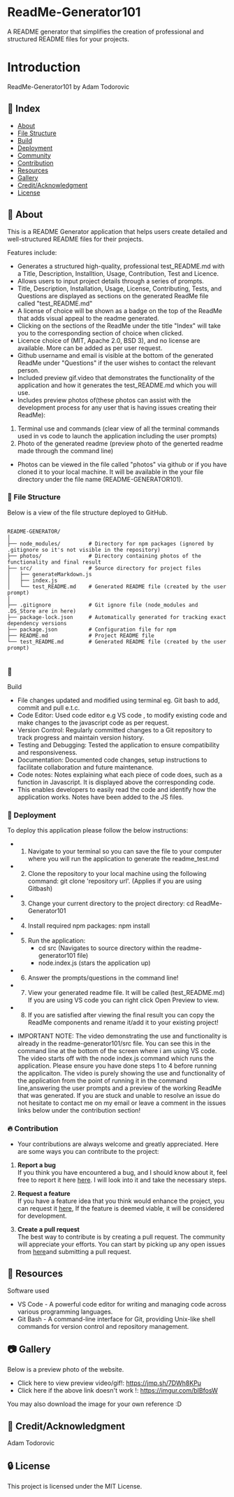 # ReadMe-Generator101

A README generator that simplifies the creation of professional and structured README files for your projects.

# Introduction
 
ReadMe-Generator101 by Adam Todorovic


## :ledger: Index

- [About](#beginner-about)
- [File Structure](#file_folder-file-structure)
- [Build](#hammer-build)  
- [Deployment](#rocket-deployment)  
- [Community](#cherry_blossom-community)
- [Contribution](#fire-contribution)
- [Resources](#page_facing_up-resources)
- [Gallery](#camera-gallery)
- [Credit/Acknowledgment](#star2-creditacknowledgment)
- [License](#lock-license)

##  :beginner: About

This is a README Generator application that helps users create detailed and well-structured README files for their projects.


Features include:
- Generates a structured high-quality, professional test_README.md with a Title, 
  Description, Installtion, Usage, Contribution, Test and Licence.
- Allows users to input project details through a series of prompts.
- Title, Description, Installation, Usage, License, Contributing, Tests, and Questions are displayed as sections on the generated ReadMe file called "test_README.md"
- A license of choice will be shown as a badge on the top of the ReadMe that adds visual appeal to the readme generated.
- Clicking on the sections of the ReadMe under the title "Index" will take you to the corresponding section of choice when clicked.
- Licence choice of (MIT, Apache 2.0, BSD 3), and no license are available. More can be added as per user request.
- Github username and email is visible at the bottom of the generated ReadMe under "Questions" if the user wishes to contact the relevant person.
- Included preview gif.video that demonstrates the functionality of the application and how it generates the test_README.md which you will use.
- Includes preview photos of(these photos can assist with the development process for any user that is having issues creating their ReadMe):
1. Terminal use and commands (clear view of all the terminal commands used in vs code to launch the application including the user prompts)
2. Photo of the generated readme (preview photo of the generted readme made through the command line)
- Photos can be viewed in the file called "photos" via github or if you have cloned it to your local machine. 
  It will be available in the your file directory under the file name (README-GENERATOR101).

###  :file_folder: File Structure

Below is a view of the file structure deployed to GitHub.

```plaintext

README-GENERATOR/
│
├── node_modules/         # Directory for npm packages (ignored by .gitignore so it's not visible in the repository)
├── photos/               # Directory containing photos of the functionality and final result
├── src/                  # Source directory for project files
│   ├── generateMarkdown.js
│   ├── index.js
│   └── test_README.md    # Generated README file (created by the user prompt)
│
├── .gitignore            # Git ignore file (node_modules and .DS_Store are in here)
├── package-lock.json     # Automatically generated for tracking exact dependency versions
├── package.json          # Configuration file for npm
├── README.md             # Project README file
└── test_README.md        # Generated README file (created by the user prompt)


```

###  :hammer: 
Build
- File changes updated and modified using terminal eg. Git bash to add, commit and pull e.t.c.
- Code Editor: Used code editor e.g VS code , to modify existing code and make changes to the javascript code as per request.
- Version Control: Regularly committed changes to a Git repository to track progress and maintain version history.
- Testing and Debugging: Tested the application to ensure compatibility and responsiveness.
- Documentation: Documented code changes, setup instructions to facilitate collaboration and future maintenance.
- Code notes: Notes explaining what each piece of code does, such as a function in Javascript. It is displayed above the corresponding code.
- This enables developers to easily read the code and identify how the application works. Notes have been added to the JS files.

### :rocket: Deployment

  To deploy this application please follow the below instructions:

- 1. Navigate to your terminal so you can save the file to your computer where you will run the application to generate the readme_test.md
- 2. Clone the repository to your local machine using the following command: git clone 'repository url'. (Applies if you are using Gitbash)
- 3. Change your current directory to the project directory: cd ReadMe-Generator101
- 4. Install required npm packages: npm install
- 5. Run the application: 
      - cd src (Navigates to source directory within the readme-generator101 file)
      - node.index.js (stars the application up)
- 6. Answer the prompts/questions in the command line!
- 7. View your generated readme file. It will be called (test_README.md) If you are using VS code you can right click Open Preview to view.
- 8. If you are satisfied after viewing the final result you can copy the ReadMe components and rename it/add it to your existing project!

- IMPORTANT NOTE: The video demonstrating the use and functionality is already in the readme-generator101/src file. You can see this in the command line at the bottom of the screen
  where i am using VS code. The video starts off with the node index.js command which runs the application. Please ensure you have done steps 1 to 4 before running the applicaiton.
  The video is purely showing the use and functionality of the application from the point of running it in the command line,answering the user prompts and a preview of the working ReadMe that was generated.
  If you are stuck and unable to resolve an issue do not hesitate to contact me on my email or leave a comment in the issues links below under the contribution section!

 ###  :fire: Contribution

 - Your contributions are always welcome and greatly appreciated. Here are some ways you can contribute to the project:

 1. **Report a bug** <br>
 If you think you have encountered a bug, and I should know about it, feel free to report it here [here](https://github.com/ProjectAdam95/ReadMe-Generator101/issues). I will look into it and take the necessary steps.
 
 2. **Request a feature** <br>
 If you have a feature idea that you think would enhance the project, you can request it [here](https://github.com/ProjectAdam95/ReadMe-Generator101/issues), If the feature is deemed viable, it will be considered for development. 

 3. **Create a pull request** <br>
 The best way to contribute is by creating a pull request. The community will appreciate your efforts. You can start by picking up any open issues from [here](https://github.com/ProjectAdam95/ReadMe-Generator101/issues)and submitting a pull request.

##  :page_facing_up: Resources

Software used
- VS Code -  A powerful code editor for writing and managing code across various programming languages.
- Git Bash - A command-line interface for Git, providing Unix-like shell commands for version control and repository management.

##  :camera: Gallery
Below is a preview photo of the website.

- Click here to view preview video/gif!: https://jmp.sh/7DWh8KPu
- Click here if the above link doesn't work !: https://imgur.com/bIBfosW

You may also download the image for your own reference :D


## :star2: Credit/Acknowledgment
Adam Todorovic

##  :lock: License
This project is licensed under the MIT License.